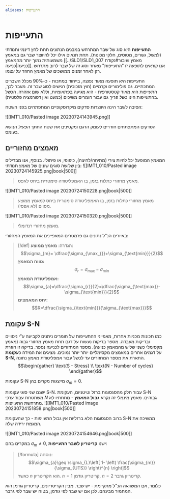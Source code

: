 ```yaml
---
aliases: התעייפות
---
```

# התעייפות

**התעייפות** היא סוג של שבר המתרחש במבנים הנתונים תחת לחץ דינמי ותנודתי (למשל, גשרים, מטוסים, חלקי מכונות). תחת תנאים אילו יכל להיווצר שבר גם במאמץ משמעותית נמוך יותר מהמאמץ [[../SLD1/SLD1_007 מאמץ ועיבור#נקודת כניעה|כניעה]].
אנו קוראים לתופעה זו "התעייפות" מאחר וסוג זה של שבר לרוב מתרחש רק לאחר זמנים ממושכים של מאמץ החוזר על עצמו.

התעייפות היא תופעה מאוד נפוצה, בייחוד במתכות - כ-90% מכלל השברים המתכתיים. גם פולימורים וקרמיים (חוץ מזכוכית) רגישים לסוג שבר זה. מעבר לכך, התעייפות היא מאוד קטסטורפית - היא מגיעה בפתאומיות, וללא שום אזהרה. הכשל בהתעייפות הינו *כשל פריך* גם עבור חומרים משיכים (כמעט ואין דפורמציה פלסטית).

הסיבה לשבר הינה היווצרות סדקים מיקרוסקופיים המתפתחים בפני השטח:

![[IMT1_010/Pasted image 20230724143945.png]]

הסדקים המתפתחים חודרים לעומק הדגם ומקטינים את שטח החתך *הפעיל* הנושא בעומס.

## מאמצים מחזוריים
המאמץ המופעל יכל להיות צירי (מתיחה/לחיצה), כיפופי, או פיתולי. בנוסף, אנו מבדילים בין שלושה סוגים שונים של מאמץ תנודתי:
![[IMT1_010/Pasted image 20230724145925.png|book|500]]
> מאמץ מחזורי כתלות בזמן, בו האמפליטודה סימטרית ביחס לאפס.

![[IMT1_010/Pasted image 20230724150228.png|book|500]]
> מאמץ מחזורי כתלות בזמן, בו האמפליטודה סימטרית ביחס למאמץ ממוצע מסוים (לא אפסי).

![[IMT1_010/Pasted image 20230724150320.png|book|500]]
> מאמץ מחזורי רנדומלי.

 באיורים הנ"ל נתונים גם פרמטרים המאפיינים את המאמץ המחזורי:
>[!def] הגדרה: 
 >**מאמץ ממוצע**:
 >$$\sigma_{m}= \dfrac{\sigma_{\max_{}}+\sigma_{\text{min}}}{2}$$
 > **טווח המאמץ:**
 > $$\sigma_{r}=\sigma_{\text{max}}-\sigma_{\text{min}}$$
 >**אמפליטודת המאמץ:**
 >$$\sigma_{a}=\dfrac{\sigma_{r}}{2}=\dfrac{\sigma_{\text{max}}-\sigma_{\text{min}}}{2}$$
 >**יחס המאמצים:**
 >$$R=\dfrac{\sigma_{\text{min}}}{\sigma_{\text{max}}}$$
 
## עקומת S-N
כמו תכונות מכניות אחרות, מאפייני ההתעייפות של חומרים ניתנים לקביעה ע"י ניסויים ובדיקות מעבדה. מספר בדיקות נעשות על דגם תחת מאמץ מחזורי גבוה (מאמץ מקסימלי כשני שליש מהמאמץ כניעה). מספר המחזורים לכניעה נספר. בדיקה זו חוזרת על דגמים אחרים במאמצים מקסימליים יותר יותר נמוכים. מציגים את המידה כ**עקומת S-N**, התארת את מספר המחזורים עד לכשל עבור אמפליטודת מאמץ נתונה.
$$\begin{gather}
\text{S - Stress} \\
\text{N - Number of cycles}
\end{gather}$$

עקומות S-N מייצגות מקרים בהן $\sigma _m=0$.

ישנם שני סוגי עקומות S-N. עבור חלק מהסגסוגות ברזל וטיטניום, העקומת S-N משתטחת עבור ערכי $N$ גבוהים. מאמץ מינמלי זה נקרא **גבול המאמץ** - מתחתיו לא מתרחשת התעייפות.
![[IMT1_010/Pasted image 20230724151858.png|book|500]]

ברוב הסגסוגות הלא ברזליות אין גבול התעייפות - כך שהעקומת S-N ממשיכה את המגמת ירידה שלה.

![[IMT1_010/Pasted image 20230724154646.png|book|500]]


במקרים בהם $\sigma_{m}\neq 0$, ישנו **קריטריון לשבר התעייפות**:
>[!formula] נוסחה: 
 >$$\sigma_{a}\geq \sigma_{L}\left[ 1- \left( \frac{\sigma_{m}}{\sigma_{UTS}} \right)^{n} \right]$$
 >כאשר $n$ הוא הקריטריון. $n=1$ קריטריון גודמן, $n=2$ קריטריון גרבר.
 
 כלומר, אם המשוואה הנ"ל מתקיימת - *יש שבר*. מבין הקריטריונים, קריטריון גודמן הוא המחמיר מבינהם. לכן אם יש שבר לפי גודמן, בטוח יש שבר לפי גרבר.
